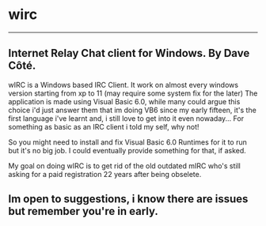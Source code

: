 # wirc
------------------
   Internet Relay Chat client for Windows. By Dave Côté.
------------------
  wIRC is a Windows based IRC Client. It work on almost every windows version starting from xp to 11 (may require some system fix for the later) 
  The application is made using Visual Basic 6.0, while many could argue this choice i'd just answer them that im doing VB6 since my early fifteen,
  it's the first language i've learnt and, i still love to get into it even nowaday... For something as basic as an IRC client i told my self, why not!

  So you might need to install and fix Visual Basic 6.0 Runtimes for it to run but it's no big job. I could eventually provide something for that, if asked.

  My goal on doing wIRC is to get rid of the old outdated mIRC who's still asking for a paid registration 22 years after being obselete.

  Im open to suggestions, i know there are issues but remember you're in early.
------------------


